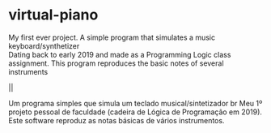 # virtual-piano
My first ever project. A simple program that simulates a music keyboard/synthetizer <br>
Dating back to early 2019 and made as a Programming Logic class assignment. This program reproduces the basic notes of several instruments

||

Um programa simples que simula um teclado musical/sintetizador br
Meu 1º projeto pessoal de faculdade (cadeira de Lógica de Programação em 2019). Este software reproduz as notas básicas de vários instrumentos.
